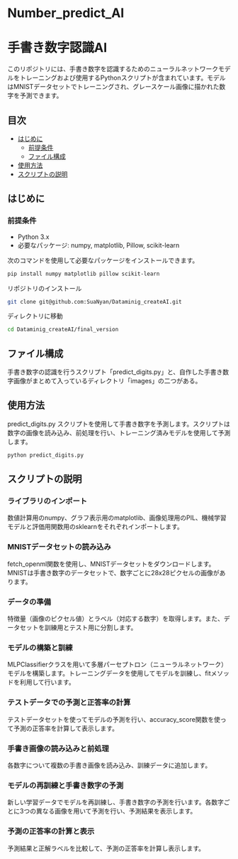 # Number_predict_AI
# 手書き数字認識AI

このリポジトリには、手書き数字を認識するためのニューラルネットワークモデルをトレーニングおよび使用するPythonスクリプトが含まれています。モデルはMNISTデータセットでトレーニングされ、グレースケール画像に描かれた数字を予測できます。

## 目次

- [はじめに](#はじめに)
  - [前提条件](#前提条件)
  - [ファイル構成](#ファイル構成)
- [使用方法](#使用方法)
- [スクリプトの説明](#スクリプトの説明)

## はじめに

### 前提条件

- Python 3.x
- 必要なパッケージ: numpy, matplotlib, Pillow, scikit-learn

次のコマンドを使用して必要なパッケージをインストールできます。

```sh
pip install numpy matplotlib pillow scikit-learn
```

リポジトリのインストール
```sh
git clone git@github.com:SuaNyan/Dataminig_createAI.git
```
ディレクトリに移動
```sh
cd Dataminig_createAI/final_version
```

## ファイル構成
手書き数字の認識を行うスクリプト「predict_digits.py」と、自作した手書き数字画像がまとめて入っているディレクトリ「images」の二つがある。

## 使用方法
predict_digits.py スクリプトを使用して手書き数字を予測します。スクリプトは数字の画像を読み込み、前処理を行い、トレーニング済みモデルを使用して予測します。
```sh
python predict_digits.py
```
## スクリプトの説明
### ライブラリのインポート
数値計算用のnumpy、グラフ表示用のmatplotlib、画像処理用のPIL、機械学習モデルと評価用関数用のsklearnをそれぞれインポートします。

### MNISTデータセットの読み込み
fetch_openml関数を使用し、MNISTデータセットをダウンロードします。MNISTは手書き数字のデータセットで、数字ごとに28x28ピクセルの画像があります。

### データの準備
特徴量（画像のピクセル値）とラベル（対応する数字）を取得します。また、データセットを訓練用とテスト用に分割します。

### モデルの構築と訓練
MLPClassifierクラスを用いて多層パーセプトロン（ニューラルネットワーク）モデルを構築します。トレーニングデータを使用してモデルを訓練し、fitメソッドを利用して行います。

### テストデータでの予測と正答率の計算
テストデータセットを使ってモデルの予測を行い、accuracy_score関数を使って予測の正答率を計算して表示します。

### 手書き画像の読み込みと前処理
各数字について複数の手書き画像を読み込み、訓練データに追加します。

### モデルの再訓練と手書き数字の予測
新しい学習データでモデルを再訓練し、手書き数字の予測を行います。各数字ごとに3つの異なる画像を用いて予測を行い、予測結果を表示します。

### 予測の正答率の計算と表示
予測結果と正解ラベルを比較して、予測の正答率を計算し表示します。








